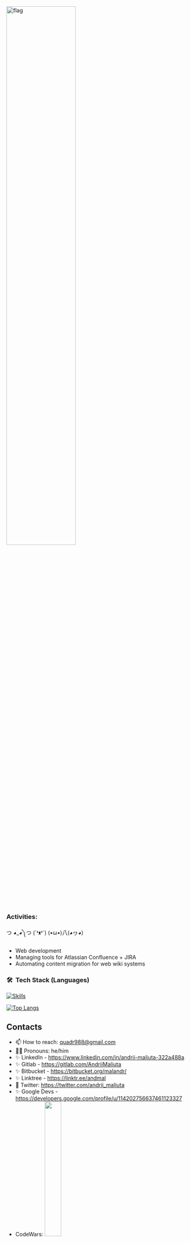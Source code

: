<img width="60%" height="60%" src="https://upload.wikimedia.org/wikipedia/commons/5/5e/Flag_of_Ukraine.jpg" alt="flag">
<!-- <div style="display:flex;flex-direction:row">
  <img width="20%" height="20%" src="https://user-images.githubusercontent.com/36703491/163026535-adbd88b5-f541-4843-86b8-5ba80fb4ad00.png" alt="cozack_go">
<img width="11%" height="11%" src="https://user-images.githubusercontent.com/36703491/163550893-36d9ed4a-f05e-4cc3-8a7e-321d0eddbf20.png" alt="cozack_go">
  &nbsp 
  <img width="11%" height="11%" src="https://user-images.githubusercontent.com/36703491/163713872-c13fc5ca-777d-4c48-aa20-7a432e31cf36.png" alt="cozack_go">
  </div> -->

### Activities:

つ ◕_◕༽つ   (´❛ᴥ❛`)   (•ω•)八(◕ヮ◕)

* Web development
* Managing tools for Atlassian Confluence + JIRA
* Automating content migration for web wiki systems

### 🛠 &nbsp;Tech Stack (Languages)

[![Skills](https://skillicons.dev/icons?i=java,js,go,react,docker,gcp,linux)](https://github.com/AndriiMaliuta)

<!--   <img src="https://github.com/devicons/devicon/raw/master/icons/r/r-plain.svg" alt="r" width="40" height="40"/> -->
<!--   <img src="" alt="java" width="40" height="40"/> -->

[![Top Langs](https://github-readme-stats.vercel.app/api/top-langs/?username=AndriiMaliuta&layout=compact&langs_count=12&theme=onedark)](https://github.com/AndriiMaliuta)

<!--
----------------
Also exploring such thinks like: 

- Network:
  - HTTP2
  - gRPC
  - Reactive
- Paketo / Buildah / Jib
- Cloud:
  - Docker / Podman
  - K8s / KNative
  - OpenShift
  - Terraform / Vault / Consul
  - GCloud / AWS / Azure
- Unix OS
-->
<!--
![Kubernetes](https://img.shields.io/badge/kubernetes-326CE5.svg?style=for-the-badge&logo=kubernetes&logoColor=white)
OLD:
![GitHub stats](https://github-readme-stats.vercel.app/api?username=AndriiMaliuta&show_icons=true&theme=tokyonight)
![Top Langs](https://github-readme-stats.vercel.app/api/top-langs/?username=AndriiMaliuta&langs_count=8&theme=tokyonight)
-->

## Contacts

* 📫 How to reach: quadr988@gmail.com
* 👱‍♂️ Pronouns: he/him
* ✨ LinkedIn - https://www.linkedin.com/in/andrii-maliuta-322a488a
* ✨ Gitlab - https://gitlab.com/AndriiMaliuta
* ✨ Bitbucket - https://bitbucket.org/malandr/
* ✨ Linktree - https://linktr.ee/andmal
* 💬 Twitter: https://twitter.com/andrii_maliuta
* ✨ Google Devs - https://developers.google.com/profile/u/114202756637461123327
* CodeWars: <a href="https://www.codewars.com/users/malandr" rel="nofollow"><img class="hidden dark:inline-block" height="30%" width="30%" src="https://www.codewars.com/users/malandr/badges/large?logo=false" alt="" data-canonical-src="https://www.codewars.com/users/malandr/micro" style="max-width: 100%;"></a>


<!-- ![visitor badge](https://visitor-badge.glitch.me/badge?page_id=AndriiMaliuta.visitor-badge) -->
<!-- [![Github](https://img.shields.io/github/followers/AndriiMaliuta?label=Follow&style=social)](https://github.com/AndriiMaliuta) -->


<!-- ## GitHub Stats

<a href="https://github.com/AndriiMaliuta">
 <img align="center" src="https://github-readme-stats.vercel.app/api?username=AndriiMaliuta&show_icons=true&theme=light&line_height=27&include_all_commits=true&count_private=true&hide=issues,prs,contribs" alt="My github stats"/> -->

